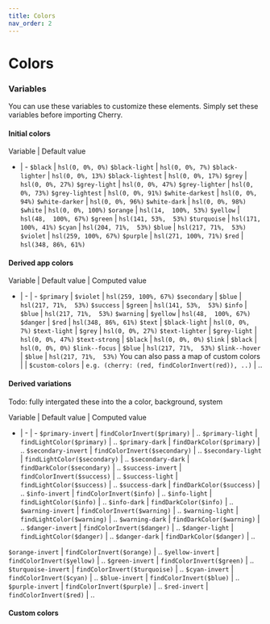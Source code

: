 ```yaml
---
title: Colors
nav_order: 2
---
```


# Colors

### Variables

You can use these variables to customize these elements. Simply set these variables before importing Cherry.

#### Initial colors

Variable | Default value
- | -
`$black`            | `hsl(0, 0%, 0%)`
`$black-light`      | `hsl(0, 0%, 7%)`
`$black-lighter`    | `hsl(0, 0%, 13%)`
`$black-lightest`   | `hsl(0, 0%, 17%)`
`$grey`             | `hsl(0, 0%, 27%)`
`$grey-light`       | `hsl(0, 0%, 47%)`
`$grey-lighter`     | `hsl(0, 0%, 73%)`
`$grey-lightest`    | `hsl(0, 0%, 91%)`
`$white-darkest`    | `hsl(0, 0%, 94%)`
`$white-darker`     | `hsl(0, 0%, 96%)`
`$white-dark`       | `hsl(0, 0%, 98%)`
`$white`            | `hsl(0, 0%, 100%)`
`$orange`           | `hsl(14,  100%, 53%)`
`$yellow`           | `hsl(48,  100%, 67%)`
`$green`            | `hsl(141, 53%,  53%)`
`$turquoise`        | `hsl(171, 100%, 41%)`
`$cyan`             | `hsl(204, 71%,  53%)`
`$blue`             | `hsl(217, 71%,  53%)`
`$violet`           | `hsl(259, 100%, 67%)`
`$purple`           | `hsl(271, 100%, 71%)`
`$red`              | `hsl(348, 86%, 61%)`

#### Derived app colors

Variable | Default value | Computed value
- | - | -
`$primary`          | `$violet`      | `hsl(259, 100%, 67%)`
`$secondary`        | `$blue`        | `hsl(217, 71%,  53%)`
`$success`          | `$green`       | `hsl(141, 53%,  53%)`
`$info`             | `$blue`        | `hsl(217, 71%,  53%)`
`$warning`          | `$yellow`      | `hsl(48,  100%, 67%)`
`$danger`           | `$red`         | `hsl(348, 86%, 61%)`
`$text`             | `$black-light` | `hsl(0, 0%, 7%)`
`$text-light`       | `$grey`        | `hsl(0, 0%, 27%)`
`$text-lighter`     | `$grey-light`  | `hsl(0, 0%, 47%)`
`$text-strong`      | `$black`       | `hsl(0, 0%, 0%)`
`$link`             | `$black`       | `hsl(0, 0%, 0%)`
`$link--focus`      | `$blue`        | `hsl(217, 71%,  53%)`
`$link--hover`      | `$blue`        | `hsl(217, 71%,  53%)`
You can also pass a map of custom colors | |
`$custom-colors`    | `e.g. (cherry: (red, findColorInvert(red)), ..)` | ..

#### Derived variations

Todo: fully intergated these into the a color, background, system

Variable | Default value | Computed value
- | - | -
`$primary-invert`   | `findColorInvert($primary)` | ..
`$primary-light`    | `findLightColor($primary)` | ..
`$primary-dark`     | `findDarkColor($primary)` | ..
`$secondary-invert` | `findColorInvert($secondary)` | ..
`$secondary-light`  | `findLightColor($secondary)` | ..
`$secondary-dark`   | `findDarkColor($secondary)` | ..
`$success-invert`   | `findColorInvert($success)` | ..
`$success-light`    | `findLightColor($success)` | ..
`$success-dark`     | `findDarkColor($success)` | ..
`$info-invert`      | `findColorInvert($info)` | ..
`$info-light`       | `findLightColor($info)` | ..
`$info-dark`        | `findDarkColor($info)` | ..
`$warning-invert`   | `findColorInvert($warning)` | ..
`$warning-light`    | `findLightColor($warning)` | ..
`$warning-dark`     | `findDarkColor($warning)` | ..
`$danger-invert`    | `findColorInvert($danger)` | ..
`$danger-light`     | `findLightColor($danger)` | ..
`$danger-dark`      | `findDarkColor($danger)` | ..

`$orange-invert`    | `findColorInvert($orange)` | ..
`$yellow-invert`    | `findColorInvert($yellow)` | ..
`$green-invert`     | `findColorInvert($green)` | ..
`$turquoise-invert` | `findColorInvert($turquoise)` | ..
`$cyan-invert`      | `findColorInvert($cyan)` | ..
`$blue-invert`      | `findColorInvert($blue)` | ..
`$purple-invert`    | `findColorInvert($purple)` | ..
`$red-invert`       | `findColorInvert($red)` | ..

#### Custom colors
